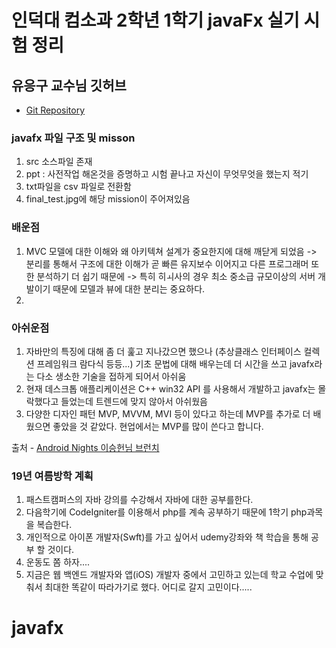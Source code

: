 # 인덕대 컴소과 2학년 1학기 javaFx 실기 시험 정리



## 유응구 교수님 깃허브

- [Git Repository](https://github.com/egyou) 


### javafx 파일 구조 및 misson

1. src  소스파일 존재
2. ppt : 사전작업 해온것을 증명하고 시험 끝나고 자신이 무엇무엇을 했는지 적기
3.  txt파일을 csv 파일로 전환함
4. final_test.jpg에 해당 mission이 주어져있음


### 배운점 

1. MVC 모델에 대한 이해와 왜 아키텍쳐 설계가 중요한지에 대해 깨닫게 되었음
-> 분리를 통해서 구조에 대한 이해가 곧 빠른 유지보수 이어지고 다른 프로그래머 또한 분석하기 더 쉽기 때문에
-> 특히 히ㅚ사의 경우 최소 중소급 규모이상의 서버 개발이기 때문에 모델과 뷰에 대한 분리는 중요하다.
2. 

### 아쉬운점

1. 자바만의 특징에 대해 좀 더 훑고 지나갔으면 했으나 (추상클래스 인터페이스 컬렉션 프레임워크 람다식 등등...)
기초 문법에 대해 배우는데 더 시간을 쓰고 javafx라는 다소 생소한 기술을 접하게 되어서 아쉬움
2. 현재 데스크톱 애플리케이션은 C++ win32 API 를 사용해서 개발하고 javafx는 몰락했다고 들었는데 트렌드에 맞지 않아서 아쉬웠음
3.  다양한 디자인 패턴 MVP, MVVM, MVI 등이 있다고 하는데 MVP를 추가로 더 배웠으면 좋았을 것 같았다.
현업에서는 MVP를 많이 쓴다고 합니다.

출처 - [Android Nights 이승헌님 브런치](https://brunch.co.kr/@oemilk/113) 


### 19년 여름방학 계획

1. 패스트캠퍼스의 자바 강의를 수강해서 자바에 대한 공부를한다.
2. 다음학기에 CodeIgniter를 이용해서 php를 계속 공부하기 때문에 1학기 php과목을 복습한다.
3.  개인적으로 아이폰 개발자(Swft)를 가고 싶어서 udemy강좌와 책 학습을 통해 공부 할 것이다.
4. 운동도 쫌 하자....
5. 지금은 웹 백엔드 개발자와 앱(iOS) 개발자 중에서 고민하고 있는데 학교 수업에 맞춰서 최대한 똑같이 따라가기로 했다.
어디로 갈지 고민이다.....



# javafx
